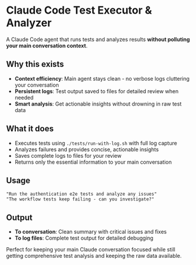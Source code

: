 # Claude Code Test Executor & Analyzer

A Claude Code agent that runs tests and analyzes results **without polluting your main conversation context**.

## Why this exists
- **Context efficiency**: Main agent stays clean - no verbose logs cluttering your conversation
- **Persistent logs**: Test output saved to files for detailed review when needed
- **Smart analysis**: Get actionable insights without drowning in raw test data

## What it does
- Executes tests using `./tests/run-with-log.sh` with full log capture
- Analyzes failures and provides concise, actionable insights
- Saves complete logs to files for your review
- Returns only the essential information to your main conversation

## Usage
```
"Run the authentication e2e tests and analyze any issues"
"The workflow tests keep failing - can you investigate?"
```

## Output
- **To conversation**: Clean summary with critical issues and fixes
- **To log files**: Complete test output for detailed debugging

Perfect for keeping your main Claude conversation focused while still getting comprehensive test analysis and keeping the raw data available.

